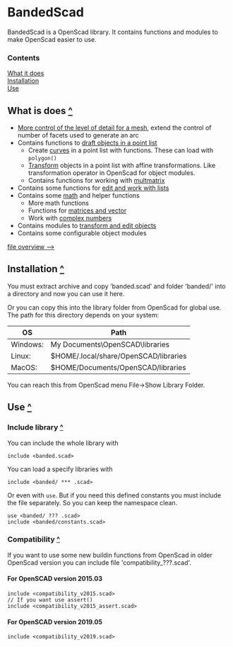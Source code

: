 
BandedScad
==========

BandedScad is a OpenScad library.
It contains functions and modules to make OpenScad easier to use.

### Contents
[contents]: #contents "Up to Contents"
[What it does](#what-it-does-)\
[Installation](#installation-)\
[Use](#use-)


What is does [^][contents]
--------------------------

- [More control of the level of detail for a mesh][extend],
    extend the control of number of facets used to generate an arc
- Contains functions to [draft objects in a point list][draft]
  - Create [curves][curves] in a point list with functions.
    These can load with `polygon()`
  - [Transform][transform] objects in a point list with affine transformations.
    Like transformation operator in OpenScad for object modules.
  - Contains functions for working with [multmatrix][multmatrix]
- Contains some functions for [edit and work with lists][list]
- Contains some [math][math] and helper functions
  - More math functions
  - Functions for [matrices and vector][matrix]
  - Work with [complex numbers][complex]
- Contains modules to [transform and edit objects][operator]
- Contains some configurable object modules

[file overview -->](doc/file_overview.md)

[extend]:     doc/extend.md
[draft]:      doc/draft.md
[curves]:     doc/draft.md#curves-
[transform]:  doc/draft.md#transform-functions-
[multmatrix]: doc/draft.md#multmatrix-
[list]:       doc/list.md
[math]:       doc/math.md
[matrix]:     doc/matrix.md
[complex]:    doc/complex.md
[operator]:   doc/operator.md

Installation [^][contents]
--------------------------

You must extract archive and copy 'banded.scad' and folder 'banded/' into a directory
and now you can use it here.
  
Or you can copy this into the library folder from OpenScad for global use.
The path for this directory depends on your system:

| OS       | Path
|----------|------
| Windows: | My Documents\OpenSCAD\libraries
| Linux:   | $HOME/.local/share/OpenSCAD/libraries
| MacOS:   | $HOME/Documents/OpenSCAD/libraries

You can reach this from OpenScad menu File->Show Library Folder.


Use [^][contents]
-----------------

### Include library [^][contents]

You can include the whole library with
```OpenSCAD
include <banded.scad>
```
  
You can load a specify libraries with
```OpenSCAD
include <banded/ *** .scad>
```
Or even with `use`. But if you need this defined constants
you must include the file separately.
So you can keep the namespace clean.
```OpenSCAD
use <banded/ ??? .scad>
include <banded/constants.scad>
```

### Compatibility [^][contents]

If you want to use some new buildin functions from OpenScad in older OpenScad version
you can include file 'compatibility_???.scad'.

#### For OpenSCAD version 2015.03
```OpenSCAD
include <compatibility_v2015.scad>
// If you want use assert()
include <compatibility_v2015_assert.scad>
```

#### For OpenSCAD version 2019.05
```OpenSCAD
include <compatibility_v2019.scad>
```
